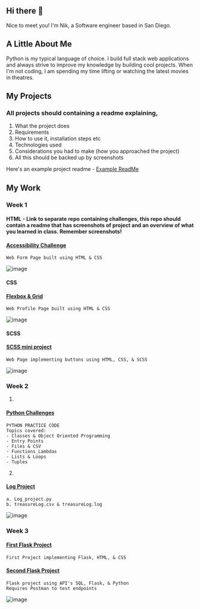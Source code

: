 ## Hi there 👋

Nice to meet you! I'm Nik, a Software engineer based in San Diego.

## A Little About Me
Python is my typical language of choice. I build full stack web applications and always strive to improve my knowledge by building cool projects.
When I'm not coding, I am spending my time lifting or watching the latest movies in theatres.

 
## My Projects 

<!-- 1. <a target=_blank href=https://github.com/ashryan/BitTracker>BitTracker</a> - A Crypto Currency portfolio tracker built using React, Firebase and the Coin Gecko API
2. <a target=_blank href=https://github.com/ashryan/block-runner>Block Runner</a> - A browser game built in vanilla JavaScript
3. <a target=_blank href=https://github.com/ashryan/morse-translator>Morse Translator</a> - A Morse to English and English to Morse translater built in JS
4. <a target=_blank href=https://github.com/ashryan/calculator>JS Calculator</a> - A browser based calculator built in JS. -->

### All projects should containing a readme explaining, 
1. What the project does
2. Requirements
3. How to use it, installation steps etc
4. Technologies used
5. Considerations you had to make (how you approached the project)
6. All this should be backed up by screenshots

Here's an example project readme - [Example ReadMe](https://github.com/nology-tech/Example-RM)

## My Work 

### Week 1

#### HTML - Link to separate repo containing challenges, this repo should contain a readme that has screenshots of project and an overview of what you learned in class. Remember screenshots!

#### [Accessibility Challenge](https://github.com/NIKMIKIN/nology-coursework/tree/main/accessibility)
    Web Form Page built using HTML & CSS
   ![image](https://user-images.githubusercontent.com/25696415/212391907-f90a8e01-ebfd-49c0-b9bd-468d3666a295.png)


#### CSS 

#### [Flexbox & Grid](https://github.com/NIKMIKIN/nology-coursework/tree/main/Profile%20tab%20Challenge)
    Web Profile Page built using HTML & CSS
   ![image](https://user-images.githubusercontent.com/25696415/212392064-a2bcbee3-7ce4-49c3-9ff1-cf7493f1d28c.png)


#### SCSS

#### [SCSS mini project](https://github.com/NIKMIKIN/nology-coursework/tree/main/SCSS-starter)
    Web Page implementing buttons using HTML, CSS, & SCSS
   ![image](https://user-images.githubusercontent.com/25696415/212392233-b0dcbe2a-727f-46eb-9d44-da722e525ebb.png)


### Week 2
1.
#### [Python Challenges](https://github.com/NIKMIKIN/nology-coursework/tree/main/python_practice_code)
    PYTHON PRACTICE CODE
    Topics covered:
    - Classes & Object Oriented Programming
    - Entry Points
    - Files & CSV
    - Functions_Lambdas
    - Lists & Loops
    - Tuples
      
2.
#### [Log Project](https://github.com/NIKMIKIN/nology-coursework/tree/main/log_project)
    a. Log_project.py
    b. treasureLog.csv & treasureLog.log
  ![image](https://user-images.githubusercontent.com/25696415/212391198-c627a307-f4cf-4dc8-b25c-432c305a61bf.png)

### Week 3

#### [First Flask Project](https://github.com/NIKMIKIN/nology-coursework/tree/main/hello-flask)
    First Project implementing Flask, HTML, & CSS

#### [Second Flask Project](https://github.com/NIKMIKIN/nology-coursework/tree/master)
    Flask project using API's SQL, Flask, & Python
    Requires Postman to test endpoints
  ![image](https://user-images.githubusercontent.com/25696415/211118008-fe524195-dc49-4f48-aefb-32db6e9214db.png)

